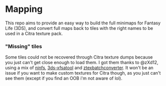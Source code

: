 # Mapping
This repo aims to provide an easy way to build the full minimaps for Fantasy Life (3DS), and convert full maps back to tiles with the right names to be used in a Citra texture pack.

### "Missing" tiles
Some tiles could not be recovered through Citra texture dumps because you just can't get close enough to load them. I got them thanks to @zXd12, using a mix of [ninfs](https://github.com/ihaveamac/ninfs), [3ds-xfsatool](https://github.com/mhvuze/3ds-xfsatool) and [ztexbatchconverter](https://github.com/mdstiller/ztexbatchconverter).
It won't be an issue if you want to make custom textures for Citra though, as you just can't see them (except if you find an OOB i'm not aware of lol).